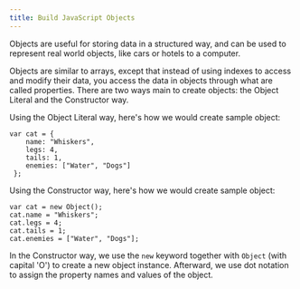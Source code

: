 ```yaml
---
title: Build JavaScript Objects
---
```

Objects are useful for storing data in a structured way, and can be used to represent real world objects, like cars or hotels to a computer. 

Objects are similar to arrays, except that instead of using indexes to access and modify their data, you access the data in objects through what are called properties. There are two ways main to create objects: the Object Literal and the Constructor way.

Using the Object Literal way, here's how we would create sample object:

    var cat = {
        name: "Whiskers",
        legs: 4,
        tails: 1,
        enemies: ["Water", "Dogs"]
     };

Using the Constructor way, here's how we would create sample object:

    var cat = new Object();
    cat.name = "Whiskers";
    cat.legs = 4;
    cat.tails = 1;
    cat.enemies = ["Water", "Dogs"];
    
In the Constructor way, we use the `new` keyword together with `Object` (with capital 'O') to create a new object instance. Afterward, we use dot notation to assign the property names and values of the object.
    
